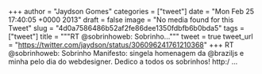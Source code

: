 
+++
author = "Jaydson Gomes"
categories = ["tweet"]
date = "Mon Feb 25 17:40:05 +0000 2013"
draft = false
image = "No media found for this Tweet"
slug = "4d0a7586486b52af2fe86dee1350fdbfb6b0bda5"
tags = ["tweet"]
title = """RT @sobrinhoweb: Sobrinho..."""
tweet = true
tweet_url = "https://twitter.com/jaydson/status/306096241761210368"
+++
RT @sobrinhoweb: Sobrinho Manifesto: singela homenagem da @braziljs e minha pelo dia do webdesigner. Dedico a todos os sobrinhos! http:/ ...
